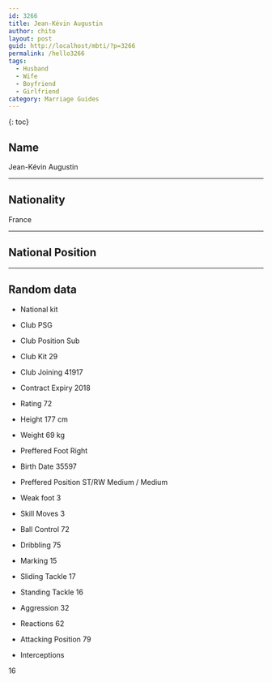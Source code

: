 ```yaml
---
id: 3266
title: Jean-Kévin Augustin
author: chito
layout: post
guid: http://localhost/mbti/?p=3266
permalink: /hello3266
tags:
  - Husband
  - Wife
  - Boyfriend
  - Girlfriend
category: Marriage Guides
---
```



{: toc}


## Name  
Jean-Kévin Augustin 

* * *

## Nationality  
France 

* * *

## National Position 

* * *

## Random data 

  * National kit 
  * Club 
PSG 

  * Club Position 
Sub 

  * Club Kit 
29 

  * Club Joining 
41917 

  * Contract Expiry 
2018 

  * Rating 
72 

  * Height 
177 cm 

  * Weight 
69 kg 

  * Preffered Foot 
Right 

  * Birth Date 
35597 

  * Preffered Position 
ST/RW Medium / Medium 

  * Weak foot 
3 

  * Skill Moves 
3 

  * Ball Control 
72 

  * Dribbling 
75 

  * Marking 
15 

  * Sliding Tackle 
17 

  * Standing Tackle 
16 

  * Aggression 
32 

  * Reactions 
62 

  * Attacking Position 
79 

  * Interceptions 

16</ul>